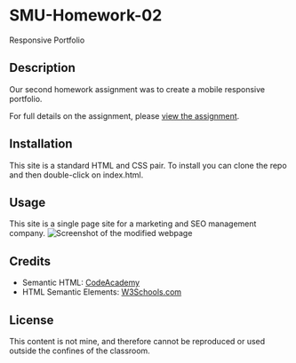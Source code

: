 # SMU-Homework-02

Responsive Portfolio

## Description

Our second homework assignment was to create a mobile responsive portfolio.

For full details on the assignment, please [view the assignment](ASSIGNMENT.md).

## Installation

This site is a standard HTML and CSS pair. To install you can clone the repo and then double-click on index.html.

## Usage

This site is a single page site for a marketing and SEO management company.
![Screenshot of the modified webpage](./assets/images/screenshot.png)

## Credits

- Semantic HTML: [CodeAcademy](https://www.codecademy.com/learn/learn-html/modules/learn-semantic-html)
- HTML Semantic Elements: [W3Schools.com](https://www.w3schools.com/html/html5_semantic_elements.asp)

## License

This content is not mine, and therefore cannot be reproduced or used outside the confines of the classroom.

